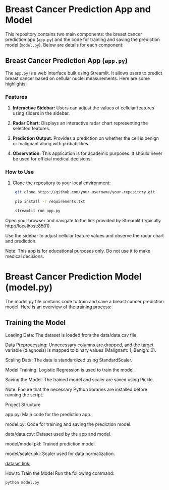 # Breast Cancer Prediction App and Model

This repository contains two main components: the breast cancer prediction app (`app.py`) and the code for training and saving the prediction model (`model.py`). Below are details for each component:

## Breast Cancer Prediction App (`app.py`)

The `app.py` is a web interface built using Streamlit. It allows users to predict breast cancer based on cellular nuclei measurements. Here are some highlights:

### Features

1. **Interactive Sidebar:** Users can adjust the values of cellular features using sliders in the sidebar.

2. **Radar Chart:** Displays an interactive radar chart representing the selected features.

3. **Prediction Output:** Provides a prediction on whether the cell is benign or malignant along with probabilities.

4. **Observation:** This application is for academic purposes. It should never be used for official medical decisions.


### How to Use

1. Clone the repository to your local environment:

   ```bash
    git clone https://github.com/your-username/your-repository.git
    
    pip install -r requirements.txt

    streamlit run app.py

Open your browser and navigate to the link provided by Streamlit (typically http://localhost:8501).

Use the sidebar to adjust cellular feature values and observe the radar chart and prediction.

Note: This app is for educational purposes only. Do not use it to make medical decisions.

# Breast Cancer Prediction Model (model.py)
The model.py file contains code to train and save a breast cancer prediction model. Here is an overview of the training process:

## Training the Model
Loading Data: The dataset is loaded from the data/data.csv file.

Data Preprocessing: Unnecessary columns are dropped, and the target variable (diagnosis) is mapped to binary values (Malignant: 1, Benign: 0).

Scaling Data: The data is standardized using StandardScaler.

Model Training: Logistic Regression is used to train the model.

Saving the Model: The trained model and scaler are saved using Pickle.

Note: Ensure that the necessary Python libraries are installed before running the script.

Project Structure

app.py: Main code for the prediction app.

model.py: Code for training and saving the prediction model.

data/data.csv: Dataset used by the app and model.

model/model.pkl: Trained prediction model.

model/scaler.pkl: Scaler used for data normalization.

[dataset link: ](https://www.kaggle.com/datasets/uciml/breast-cancer-wisconsin-data)

How to Train the Model
Run the following command:

   ```bash
   python model.py